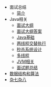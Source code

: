 - 面试总结
  - [简介](/面试总结/)
- Java相关
  - [面试大纲](面试总结/Java相关/面试大纲.md)
  - [面试大纲答案](面试总结/Java相关/面试大纲答案.md)
  - [Java基础](面试总结/Java相关/Java基础.md)
  - [两线程交替执行](面试总结/Java相关/两线程交替执行.md)
  - [秒杀系统设计](面试总结/Java相关/秒杀系统设计.md)
  - [多线程](面试总结/Java相关/多线程.md)
  - [JVM相关](面试总结/Java相关/JVM相关.md)
  - [面试题总结](面试总结/Java相关/面试题总结.md)
- [数据结构和算法](面试总结/数据结构和算法.md)
- [杂七杂八](面试总结/杂七杂八.md)
